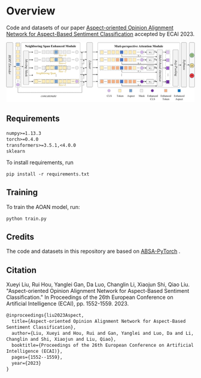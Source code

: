 # Overview

Code and datasets of our paper [Aspect-oriented Opinion Alignment Network for Aspect-Based Sentiment Classification](https://ebooks.iospress.nl/volumearticle/64368) accepted by ECAI 2023.

![model](https://github.com/AONE-NLP/ABSA-AOAN/blob/main/models/Model%20Overview.jpg)

## Requirements

```
numpy>=1.13.3
torch>=0.4.0
transformers>=3.5.1,<4.0.0
sklearn
```

To install requirements, run 

```
pip install -r requirements.txt
```

## Training

To train the AOAN model, run:

```
python train.py
```

## Credits

The code and datasets in this repository are based on [ABSA-PyTorch](https://github.com/songyouwei/ABSA-PyTorch) .

## Citation
Xueyi Liu, Rui Hou, Yanglei Gan, Da Luo, Changlin Li, Xiaojun Shi, Qiao Liu. "Aspect-oriented Opinion Alignment Network for Aspect-Based Sentiment Classification." In Proceedings of the 26th European Conference on Artificial Intelligence (ECAI), pp. 1552-1559. 2023. 

```
@inproceedings{liu2023Aspect,
  title={Aspect-oriented Opinion Alignment Network for Aspect-Based Sentiment Classification},  
  author={Liu, Xueyi and Hou, Rui and Gan, Yanglei and Luo, Da and Li, Changlin and Shi, Xiaojun and Liu, Qiao},  
  booktitle={Proceedings of the 26th European Conference on Artificial Intelligence (ECAI)},  
  pages={1552--1559},  
  year={2023}  
}
```
